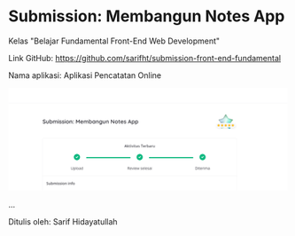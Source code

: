 # Submission: Membangun Notes App
Kelas "Belajar Fundamental Front-End Web Development"

Link GitHub: https://github.com/sarifht/submission-front-end-fundamental

Nama aplikasi: Aplikasi Pencatatan Online

![alt text](image.png)

...

Ditulis oleh: Sarif Hidayatullah
